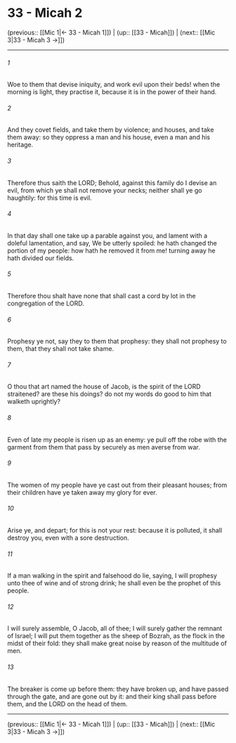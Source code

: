 # 33 - Micah 2

(previous:: [[Mic 1|← 33 - Micah 1]]) | (up:: [[33 - Micah]]) | (next:: [[Mic 3|33 - Micah 3 →]])

***


###### 1 
Woe to them that devise iniquity, and work evil upon their beds! when the morning is light, they practise it, because it is in the power of their hand. 

###### 2 
And they covet fields, and take them by violence; and houses, and take them away: so they oppress a man and his house, even a man and his heritage. 

###### 3 
Therefore thus saith the LORD; Behold, against this family do I devise an evil, from which ye shall not remove your necks; neither shall ye go haughtily: for this time is evil. 

###### 4 
In that day shall one take up a parable against you, and lament with a doleful lamentation, and say, We be utterly spoiled: he hath changed the portion of my people: how hath he removed it from me! turning away he hath divided our fields. 

###### 5 
Therefore thou shalt have none that shall cast a cord by lot in the congregation of the LORD. 

###### 6 
Prophesy ye not, say they to them that prophesy: they shall not prophesy to them, that they shall not take shame. 

###### 7 
O thou that art named the house of Jacob, is the spirit of the LORD straitened? are these his doings? do not my words do good to him that walketh uprightly? 

###### 8 
Even of late my people is risen up as an enemy: ye pull off the robe with the garment from them that pass by securely as men averse from war. 

###### 9 
The women of my people have ye cast out from their pleasant houses; from their children have ye taken away my glory for ever. 

###### 10 
Arise ye, and depart; for this is not your rest: because it is polluted, it shall destroy you, even with a sore destruction. 

###### 11 
If a man walking in the spirit and falsehood do lie, saying, I will prophesy unto thee of wine and of strong drink; he shall even be the prophet of this people. 

###### 12 
I will surely assemble, O Jacob, all of thee; I will surely gather the remnant of Israel; I will put them together as the sheep of Bozrah, as the flock in the midst of their fold: they shall make great noise by reason of the multitude of men. 

###### 13 
The breaker is come up before them: they have broken up, and have passed through the gate, and are gone out by it: and their king shall pass before them, and the LORD on the head of them.

***

(previous:: [[Mic 1|← 33 - Micah 1]]) | (up:: [[33 - Micah]]) | (next:: [[Mic 3|33 - Micah 3 →]])
